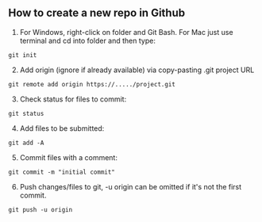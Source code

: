 ## How to create a new repo in Github

1) For Windows, right-click on folder and Git Bash. For Mac just use terminal and cd into folder and then type:
```
git init
```
2) Add origin (ignore if already available) via copy-pasting .git project URL
```
git remote add origin https://...../project.git
```
3) Check status for files to commit:
```
git status
```
4) Add files to be submitted:
```
git add -A
```
5) Commit files with a comment: 
```
git commit -m "initial commit"
```
6) Push changes/files to git, -u origin can be omitted if it's not the first commit.
```
git push -u origin 
```